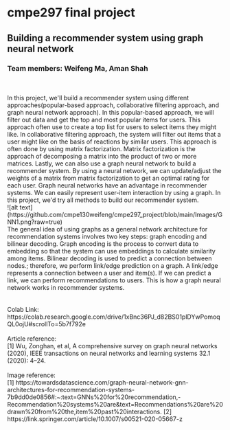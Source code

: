 # cmpe297 final project
## Building a recommender system using graph neural network
### Team members:  Weifeng Ma,  Aman Shah
</br>
</br>
In this project, we'll build a recommender system using different approaches(popular-based approach, collaborative filtering approach, and graph neural network approach). In this popular-based approach, we will filter out data and get the top and most popular items for users. This approach often use to create a top list for users to select items they might like. In collaborative filtering approach, the system will filter out items that a user might like on the basis of reactions by similar users. This approach is often done by using matrix factorization. Matrix factorization is the approach of decomposing a matrix into the product of two or more matrices. Lastly, we can also use a graph neural network to build a recommender system. By using a neural network, we can update/adjust the weights of a matrix from matrix factorization to get an optimal rating for each user. Graph neural networks have an advantage in recommender systems. We can easily represent user-item interaction by using a graph. In this project, we'd try all methods to build our recommender system.  </br>
![alt text](https://github.com/cmpe130weifeng/cmpe297_project/blob/main/Images/GNN1.png?raw=true)
</br>
The general idea of using graphs as a general network architecture for recommendation systems involves two key steps: graph encoding and bilinear decoding. Graph encoding is the process to convert data to embedding so that the system can use embeddings to calculate similarity among items. Bilinear decoding is used to predict a connection between nodes.; therefore, we perform link/edge prediction on a graph. A link/edge represents a connection between a user and item(s). If we can predict a link, we can perform recommendations to users. This is how a graph neural network works in recommender systems. </br>
</br>
</br>
Colab Link: https://colab.research.google.com/drive/1xBnc36PJ_d82BS01plDYwPomoqQL0ojU#scrollTo=5b7f792e </br>
</br>
Article reference: </br>
[1] Wu, Zonghan, et al, A comprehensive survey on graph neural networks (2020), IEEE transactions on neural networks and learning systems 32.1 (2020): 4–24. </br>
</br>
Image reference: </br>
[1] https://towardsdatascience.com/graph-neural-network-gnn-architectures-for-recommendation-systems-7b9dd0de0856#:~:text=GNNs%20for%20recommendation,-Recommendation%20systems%20are&text=Recommendations%20are%20drawn%20from%20the,item%20past%20interactions.
[2] https://link.springer.com/article/10.1007/s00521-020-05667-z 
